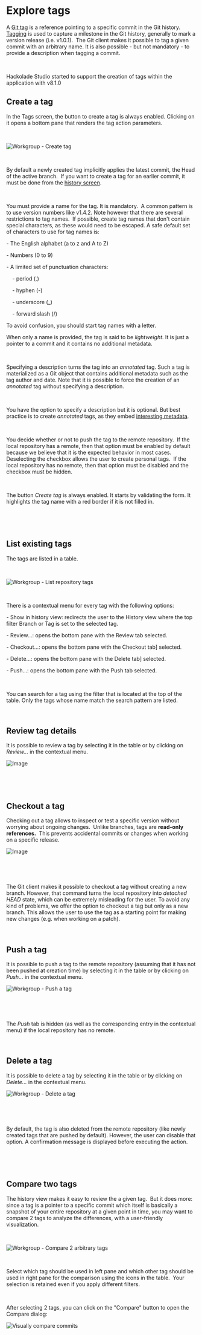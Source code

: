 # Explore tags

A [Git tag](<https://git-scm.com/docs/git-tag> "target=\"\_blank\"") is a reference pointing to a specific commit in the Git history. [Tagging](<https://git-scm.com/book/en/v2/Git-Basics-Tagging> "target=\"\_blank\"") is used to capture a milestone in the Git history, generally to mark a version release (i.e. v1.0.1).&nbsp; The Git client makes it possible to tag a given commit with an arbitrary name. It is also possible - but not mandatory - to provide a description when tagging a commit.

&nbsp;

Hackolade Studio started to support the creation of tags within the application with v8.1.0

## Create a tag

In the Tags screen, the button to create a tag is always enabled. Clicking on it opens a bottom pane that renders the tag action parameters.

&nbsp;

![Workgroup - Create tag](<lib/Workgroup - Create tag.png>)

&nbsp;

By default a newly created tag implicitly applies the latest commit, the Head of the active branch.&nbsp; If you want to create a tag for an earlier commit, it must be done from the [history screen](<Explorehistory.md>). &nbsp;

&nbsp;

You must provide a name for the tag. It is mandatory.&nbsp; A common pattern is to use version numbers like v1.4.2. Note however that there are several restrictions to tag names.&nbsp; If possible, create tag names that don't contain special characters, as these would need to be escaped. A safe default set of characters to use for tag names is:

\- The English alphabet (a to z and A to Z)

\- Numbers (0 to 9)

\- A limited set of punctuation characters:

&nbsp; &nbsp; - period (.)

&nbsp; &nbsp; - hyphen (-)

&nbsp; &nbsp; - underscore (\_)

&nbsp; &nbsp; - forward slash (/)

To avoid confusion, you should start tag names with a letter.

When only a name is provided, the tag is said to be *lightweight*. It is just a pointer to a commit and it contains no additional metadata.

&nbsp;

Specifying a description turns the tag into an *annotated* tag. Such a tag is materialized as a Git object that contains additional metadata such as the tag author and date. Note that it is possible to force the creation of an *annotated* tag without specifying a description.

&nbsp;

You have the option to specify a description but it is optional. But best practice is to create *annotated* tags, as they embed [interesting metadata](<https://www.atlassian.com/git/tutorials/inspecting-a-repository/git-tag> "target=\"\_blank\"").&nbsp;

&nbsp;

You decide whether or not to push the tag to the remote repository.&nbsp; If the local repository has a remote, then that option must be enabled by default because we believe that it is the expected behavior in most cases. Deselecting the checkbox allows the user to create personal tags.&nbsp; If the local repository has no remote, then that option must be disabled and the checkbox must be hidden.

&nbsp;

The button *Create tag* is always enabled. It starts by validating the form. It highlights the tag name with a red border if it is not filled in.

&nbsp;

&nbsp;

## List existing tags

The tags are listed in a table. &nbsp;

&nbsp;

![Workgroup - List repository tags](<lib/Workgroup - List repository tags.png>)

&nbsp;

There is a contextual menu for every tag with the following options:

\- Show in history view: redirects the user to the History view where the top filter Branch or Tag is set to the selected tag.&nbsp;

\- Review...: opens the bottom pane with the Review tab selected.

\- Checkout...: opens the bottom pane with the Checkout tab\] selected.

\- Delete...: opens the bottom pane with the Delete tab\] selected.

\- Push...: opens the bottom pane with the Push tab selected.&nbsp;

&nbsp;

You can search for a tag using the filter that is located at the top of the table. Only the tags whose name match the search pattern are listed.&nbsp;

&nbsp;

## Review tag details

It is possible to review a tag by selecting it in the table or by clicking on *Review...* in the contextual menu.

![Image](<lib/Workgroup - Review a tag.png>)

&nbsp;

&nbsp;

## Checkout a tag

Checking out a tag allows to inspect or test a specific version without worrying about ongoing changes.&nbsp; Unlike branches, tags are **read-only references.**&nbsp; This prevents accidental commits or changes when working on a specific release.

![Image](<lib/Workgroup - Checkout a tag.png>)

&nbsp;

&nbsp;

The Git client makes it possible to checkout a tag without creating a new branch. However, that command turns the local repository into *detached HEAD* state, which can be extremely misleading for the user. To avoid any kind of problems, we offer the option to checkout a tag but only as a new branch. This allows the user to use the tag as a starting point for making new changes (e.g. when working on a patch).

&nbsp;

## Push a tag

It is possible to push a tag to the remote repository (assuming that it has not been pushed at creation time) by selecting it in the table or by clicking on *Push...* in the contextual menu.

![Workgroup - Push a tag](<lib/Workgroup - Push a tag.png>)

&nbsp;

&nbsp;

The *Push* tab is hidden (as well as the corresponding entry in the contextual menu) if the local repository has no remote.

&nbsp;

## Delete a tag

It is possible to delete a tag by selecting it in the table or by clicking on *Delete...* in the contextual menu.

![Workgroup - Delete a tag](<lib/Workgroup - Delete a tag.png>)

&nbsp;

&nbsp;

By default, the tag is also deleted from the remote repository (like newly created tags that are pushed by default). However, the user can disable that option. A confirmation message is displayed before executing the action.

&nbsp;

&nbsp;

## Compare two tags

The history view makes it easy to review the a given tag.&nbsp; But it does more: since a tag is a pointer to a specific commit which itself is basically a snapshot of your entire repository at a given point in time, you may want to compare 2 tags to analyze the differences, with a user-friendly visualization.

&nbsp;

![Workgroup - Compare 2 arbitrary tags](<lib/Workgroup - Compare 2 arbitrary tags.png>)

&nbsp;

Select which tag should be used in left pane and which other tag should be used in right pane for the comparison using the icons in the table.&nbsp; Your selection is retained even if you apply different filters.&nbsp;

&nbsp;

After selecting 2 tags, you can click on the "Compare" button to open the Compare dialog:

![Visually compare commits](<lib/Compare and merge - compare view.png>)

&nbsp;

